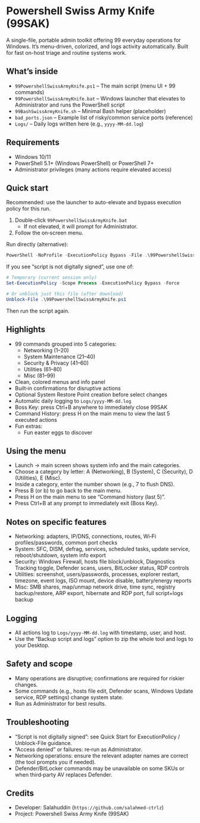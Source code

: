 # Powershell Swiss Army Knife (99SAK)

A single-file, portable admin toolkit offering 99 everyday operations for Windows. It’s menu-driven, colorized, and logs activity automatically. Built for fast on-host triage and routine systems work.

## What’s inside

- `99PowershellSwissArmyKnife.ps1` – The main script (menu UI + 99 commands)
- `99PowershellSwissArmyKnife.bat` – Windows launcher that elevates to Administrator and runs the PowerShell script
- `99BashSwissArmyKnife.sh` – Minimal Bash helper (placeholder)
- `bad_ports.json` – Example list of risky/common service ports (reference)
- `Logs/` – Daily logs written here (e.g., `yyyy-MM-dd.log`)

## Requirements

- Windows 10/11
- PowerShell 5.1+ (Windows PowerShell) or PowerShell 7+
- Administrator privileges (many actions require elevated access)

## Quick start

Recommended: use the launcher to auto-elevate and bypass execution policy for this run.

1) Double‑click `99PowershellSwissArmyKnife.bat`
   - If not elevated, it will prompt for Administrator.
2) Follow the on‑screen menu.

Run directly (alternative):

```powershell
PowerShell -NoProfile -ExecutionPolicy Bypass -File .\99PowershellSwissArmyKnife.ps1
```

If you see “script is not digitally signed”, use one of:

```powershell
# Temporary (current session only)
Set-ExecutionPolicy -Scope Process -ExecutionPolicy Bypass -Force

# Or unblock just this file (after download)
Unblock-File .\99PowershellSwissArmyKnife.ps1
```

Then run the script again.

## Highlights

- 99 commands grouped into 5 categories:
  - Networking (1–20)
  - System Maintenance (21–40)
  - Security & Privacy (41–60)
  - Utilities (61–80)
  - Misc (81–99)
- Clean, colored menus and info panel
- Built‑in confirmations for disruptive actions
- Optional System Restore Point creation before select changes
- Automatic daily logging to `Logs/yyyy-MM-dd.log`
- Boss Key: press Ctrl+B anywhere to immediately close 99SAK
- Command History: press H on the main menu to view the last 5 executed actions
- Fun extras:
  - Fun easter eggs to discover

## Using the menu

- Launch → main screen shows system info and the main categories.
- Choose a category by letter: A (Networking), B (System), C (Security), D (Utilities), E (Misc).
- Inside a category, enter the number shown (e.g., 7 to flush DNS).
- Press B (or b) to go back to the main menu.
- Press H on the main menu to see “Command history (last 5)”.
- Press Ctrl+B at any prompt to immediately exit (Boss Key).

## Notes on specific features

- Networking: adapters, IP/DNS, connections, routes, Wi‑Fi profiles/passwords, common port checks
- System: SFC, DISM, defrag, services, scheduled tasks, update service, reboot/shutdown, system info export
- Security: Windows Firewall, hosts file block/unblock, Diagnostics Tracking toggle, Defender scans, users, BitLocker status, RDP controls
- Utilities: screenshot, users/passwords, processes, explorer restart, timezone, event logs, ISO mount, device disable, battery/energy reports
- Misc: SMB shares, map/unmap network drive, time sync, registry backup/restore, ARP export, hibernate and RDP port, full script+logs backup

## Logging

- All actions log to `Logs/yyyy-MM-dd.log` with timestamp, user, and host.
- Use the “Backup script and logs” option to zip the whole tool and logs to your Desktop.

## Safety and scope

- Many operations are disruptive; confirmations are required for riskier changes.
- Some commands (e.g., hosts file edit, Defender scans, Windows Update service, RDP settings) change system state.
- Run as Administrator for best results.

## Troubleshooting

- “Script is not digitally signed”: see Quick Start for ExecutionPolicy / Unblock-File guidance.
- “Access denied” or failures: re‑run as Administrator.
- Networking operations: ensure the relevant adapter names are correct (the tool prompts you if needed).
- Defender/BitLocker commands may be unavailable on some SKUs or when third‑party AV replaces Defender.

## Credits

- Developer: Salahuddin (`https://github.com/salahmed-ctrlz`)
- Project: Powershell Swiss Army Knife (99SAK)

